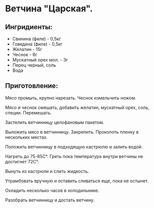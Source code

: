 # Ветчина "Царская".
## Ингридиенты:
- Свинина (филе) - 0,5кг
- Говядина (филе) - 0,5кг
- Желатин - 15г
- Чеснок - 6г
- Мускатный орех мол. - 3г
- Перец черный, соль
- Вода

## Приготовление:
Мясо промыть, крупно нарезать. Чеснок измельчить ножом.

Мясо и чеснок смешать, добавить желатин, мускатный орех, соль, специи.
Перемешать.

Застелить ветчинницу целофановым пакетом.

Выложить мясо в ветчинницу. Закрепить. Проколоть пленку в нескольких местах.

Положить ветчинницу в подходящую кастрюлю и залить водой.

Нагреть до 75-85C°. Греть пока температура внутри ветчины не достигнет 72С°.

Вынуть из кастрюли и слить жидкость.

Утрамбовать вручную и оставить сливаться еще, пока не остынет.

Охладить несколько часов в холодильнике.

Разобрать ветчинницу и достать ветчину.
